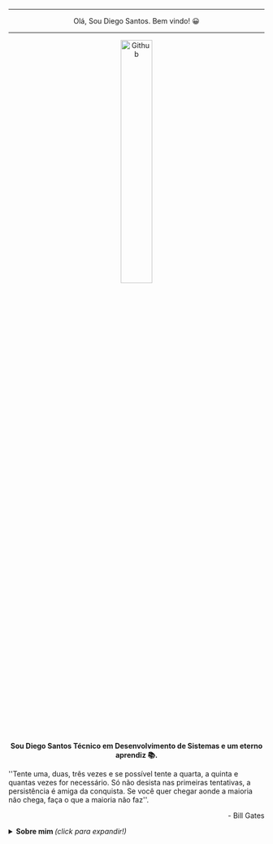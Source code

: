 <hr>
<p align="center">Olá, Sou Diego Santos. Bem vindo! 😀 </p>
<hr>
<p align="center">
<img width="35%" align="center" alt="Github" src="https://github.com/DiegojSts/assets/blob/main/toygif-unscreen.gif" />
</p>
<p align="center"><b>Sou Diego Santos Técnico em Desenvolvimento de Sistemas e um eterno aprendiz 📚.</b></p>

''Tente uma, duas, três vezes e se possível tente a quarta, a quinta e quantas vezes for necessário. Só não desista nas primeiras tentativas, a persistência é amiga da conquista. Se você quer chegar aonde a maioria não chega, faça o que a maioria não faz''. <br> <p align="right"> - Bill Gates </p>

<!--
**DiegojSts/DiegojSts** is a ✨ _special_ ✨ repository because its `README.md` (this file) appears on your GitHub profile.

Here are some ideas to get you started:

- 🔭 I’m currently working on ...
- 🌱 I’m currently learning ...
- 👯 I’m looking to collaborate on ...
- 🤔 I’m looking for help with ...
- 💬 Ask me about ...
- 📫 How to reach me: ...
- 😄 Pronouns: ...
- ⚡ Fun fact: ...
-->
<details>
  <summary> <b> Sobre mim </b> <i>(click para expandir!)</i> </summary> <br>
  
🌱  - Estou atualmente me aprofundando em JavaScript. <br>
💻    - Apaixonado pela área de Tecnologia e programação. <br>
🚀    - Sempre buscando aprender e desenvolver novas habilidades. <br>
🪂    - Ex-militar da Força Aérea Brasileira. <br>
👨‍💻   - Técnico em Desenvolvimento de Sistemas pela Faculdade de Tecnologia SENAI Cimatec e Graduando em Análise e Desenvolvimento de Sistemas pela UNIFACS. <br><br>

<p align="center">
<img src="https://github-readme-stats.vercel.app/api?username=DiegojSts&show_icons=true&title_color=FF1493&icon_color=79ff97&text_color=40E0D0&bg_color=151515" align="center"/>
<a href="https://github.com/DiegojSts">
  <img height="350px" align="right" src="https://github-readme-stats.vercel.app/api/top-langs/?username=DiegojSts&theme=radical&hide=glsl,python" />
</a>
</p>
 


<p align="center"><b>Linguagens e Tecnologias de Interesse</b></p>

<p align="center">
  
 <!--JavaScript--> <img src="https://img.shields.io/badge/-JavaScript-black?style=for-the-badge&logo=javascript"/>
 <!--CSS--> <img src="https://img.shields.io/badge/-CSS3-1572B6?style=for-the-badge&logo=css3"/>
 <!--HMTL--> <img src="https://img.shields.io/badge/-HTML5-E34F26?style=for-the-badge&logo=html5&logoColor=white"/>
 <!--React--> <img src="https://img.shields.io/badge/-React-61DAFB?style=for-the-badge&logo=react&logoColor=black"/>
 <!--TypeScript--> <img src="https://img.shields.io/badge/-TypeScript-007ACC?style=for-the-badge&logo=typescript&logoColor=black"/>
 <!--Java--> <img src="https://img.shields.io/badge/-Java-007396?style=for-the-badge&logo=java"/>
 <!--Node--> <img src="https://img.shields.io/badge/-Node-339933?style=for-the-badge&logo=node.js&logoColor=white"/>
 <!--MySql--> <img src="https://img.shields.io/badge/-MySQL-4479A1?style=for-the-badge&logo=mysql&logoColor=white"/>
 <!--Git--> <img src="https://img.shields.io/badge/-Git-black?style=for-the-badge&logo=git"/>
 <!--GitHub--> <img src="https://img.shields.io/badge/-GitHub-181717?style=for-the-badge&logo=github" />
 <!--VsCode--> <img src="https://img.shields.io/badge/-VSCode-007ACC?style=for-the-badge&logo=visual-studio-code&logoColor=white" />
 <!--VsCode--> <img src="https://img.shields.io/badge/-Eclipse-2C2255?style=for-the-badge&logo=eclipse&logoColor=white"/>
 
</p>
<br>
<hr>
<p align="center"><b> Autor </b></p>

<p align="center"> Diego Jesus dos Santos </p>
<hr>

<p align="center"><b>Gostou? Entre em contato 😀</b></p>

<p align="center">
<a href="https://www.linkedin.com/in/diego-santos-002a7319b/">
  <img align="center" alt="Diego Santos| Linkedin" width="100px" src="https://img.shields.io/badge/-Linkedin-0077B5?style=for-the-badge&logo=linkedin&logoColor=white"/>"
</a>
  </p>
 
</details>





